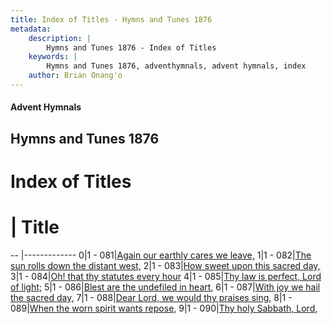```yaml
---
title: Index of Titles - Hymns and Tunes 1876
metadata:
    description: |
        Hymns and Tunes 1876 - Index of Titles
    keywords: |
        Hymns and Tunes 1876, adventhymnals, advent hymnals, index
    author: Brian Onang'o
---
```


#### Advent Hymnals

## Hymns and Tunes 1876

# Index of Titles
# | Title                        
-- |-------------
0|1 - 081|[Again our earthly cares we leave,](/001-100/081-090/01.Again-our-earthly-cares-we-leave,)
1|1 - 082|[The sun rolls down the distant west,](/001-100/081-090/02.The-sun-rolls-down-the-distant-west,)
2|1 - 083|[How sweet upon this sacred day,](/001-100/081-090/03.How-sweet-upon-this-sacred-day,)
3|1 - 084|[Oh! that thy statutes every hour](/001-100/081-090/04.Oh!-that-thy-statutes-every-hour)
4|1 - 085|[Thy law is perfect, Lord of light;](/001-100/081-090/05.Thy-law-is-perfect,-Lord-of-light;)
5|1 - 086|[Blest are the undefiled in heart,](/001-100/081-090/06.Blest-are-the-undefiled-in-heart,)
6|1 - 087|[With joy we hail the sacred day,](/001-100/081-090/07.With-joy-we-hail-the-sacred-day,)
7|1 - 088|[Dear Lord, we would thy praises sing,](/001-100/081-090/08.Dear-Lord,-we-would-thy-praises-sing,)
8|1 - 089|[When the worn spirit wants repose,](/001-100/081-090/09.When-the-worn-spirit-wants-repose,)
9|1 - 090|[Thy holy Sabbath, Lord,](/001-100/081-090/10.Thy-holy-Sabbath,-Lord,)